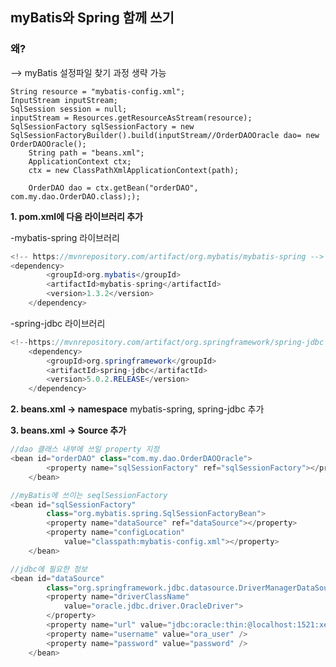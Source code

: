 ## myBatis와 Spring 함께 쓰기

 ###  왜?   
 --> myBatis 설정파일 찾기 과정 생략 가능

    String resource = "mybatis-config.xml"; 		
    InputStream inputStream; 		
    SqlSession session = null; 		
    inputStream = Resources.getResourceAsStream(resource); 			 
    SqlSessionFactory sqlSessionFactory = new  SqlSessionFactoryBuilder().build(inputStream//OrderDAOOracle dao= new OrderDAOOracle();		
		String path = "beans.xml";
	  	ApplicationContext ctx;
	  	ctx = new ClassPathXmlApplicationContext(path);
	  	
	  	OrderDAO dao = ctx.getBean("orderDAO", com.my.dao.OrderDAO.class););


**1. pom.xml에 다음 라이브러리 추가**

-mybatis-spring 라이브러리
```java
<!-- https://mvnrepository.com/artifact/org.mybatis/mybatis-spring -->
<dependency>
        <groupId>org.mybatis</groupId>
        <artifactId>mybatis-spring</artifactId>
        <version>1.3.2</version>
    </dependency>
```
-spring-jdbc 라이브러리
```java
<!--https://mvnrepository.com/artifact/org.springframework/spring-jdbc -->
    <dependency>
        <groupId>org.springframework</groupId>
        <artifactId>spring-jdbc</artifactId>
        <version>5.0.2.RELEASE</version>
    </dependency>
```
**2. beans.xml -> namespace**
mybatis-spring, spring-jdbc 추가

**3. beans.xml -> Source 추가**
```java
//dao 클래스 내부에 쓰일 property 지정
<bean id="orderDAO" class="com.my.dao.OrderDAOOracle">
		<property name="sqlSessionFactory" ref="sqlSessionFactory"></property>
	</bean>

//myBatis에 쓰이는 seqlSessionFactory
<bean id="sqlSessionFactory"
		class="org.mybatis.spring.SqlSessionFactoryBean">
		<property name="dataSource" ref="dataSource"></property>
		<property name="configLocation"
			value="classpath:mybatis-config.xml"></property>
	</bean>

//jdbc에 필요한 정보
<bean id="dataSource"
		class="org.springframework.jdbc.datasource.DriverManagerDataSource">
		<property name="driverClassName"
			value="oracle.jdbc.driver.OracleDriver">
		</property>
		<property name="url" value="jdbc:oracle:thin:@localhost:1521:xe" />
		<property name="username" value="ora_user" />
		<property name="password" value="password" />
	</bean>

```
<!--stackedit_data:
eyJoaXN0b3J5IjpbLTE3NTE4ODQwOTksODg3OTE3NTk5LDE0MD
AzNzUyMDQsMTUxNzA2NTU1LDE4MDY2MDk5NDMsNTU0MjU4NTIs
LTEwMTg1MDA4NjAsMTc2MDA3MzI3MiwtODQyNDcwNDYzLC04Mj
kwODY1MjcsLTg4ODQzNjc4MV19
-->